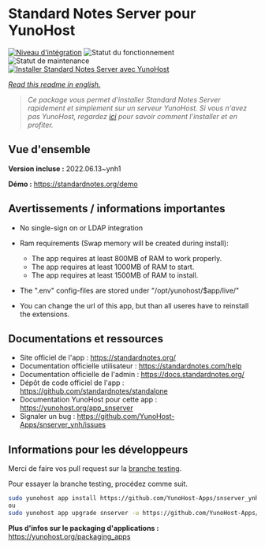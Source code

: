 <!--
N.B.: This README was automatically generated by https://github.com/YunoHost/apps/tree/master/tools/README-generator
It shall NOT be edited by hand.
-->

# Standard Notes Server pour YunoHost

[![Niveau d'intégration](https://dash.yunohost.org/integration/snserver.svg)](https://dash.yunohost.org/appci/app/snserver) ![Statut du fonctionnement](https://ci-apps.yunohost.org/ci/badges/snserver.status.svg) ![Statut de maintenance](https://ci-apps.yunohost.org/ci/badges/snserver.maintain.svg)  
[![Installer Standard Notes Server avec YunoHost](https://install-app.yunohost.org/install-with-yunohost.svg)](https://install-app.yunohost.org/?app=snserver)

*[Read this readme in english.](./README.md)*

> *Ce package vous permet d'installer Standard Notes Server rapidement et simplement sur un serveur YunoHost.
Si vous n'avez pas YunoHost, regardez [ici](https://yunohost.org/#/install) pour savoir comment l'installer et en profiter.*

## Vue d'ensemble



**Version incluse :** 2022.06.13~ynh1

**Démo :** https://standardnotes.org/demo
## Avertissements / informations importantes

* No single-sign on or LDAP integration
* Ram requirements (Swap memory will be created during install):
    * The app requires at least 800MB of RAM to work properly.
    * The app requires at least 1000MB of RAM to start.
    * The app requires at least 1500MB of RAM to install.

* The ".env" config-files are stored under "/opt/yunohost/$app/live/"
* You can change the url of this app, but than all useres have to reinstall the extensions.

## Documentations et ressources

* Site officiel de l'app : <https://standardnotes.org/>
* Documentation officielle utilisateur : <https://standardnotes.com/help>
* Documentation officielle de l'admin : <https://docs.standardnotes.org/>
* Dépôt de code officiel de l'app : <https://github.com/standardnotes/standalone>
* Documentation YunoHost pour cette app : <https://yunohost.org/app_snserver>
* Signaler un bug : <https://github.com/YunoHost-Apps/snserver_ynh/issues>

## Informations pour les développeurs

Merci de faire vos pull request sur la [branche testing](https://github.com/YunoHost-Apps/snserver_ynh/tree/testing).

Pour essayer la branche testing, procédez comme suit.

``` bash
sudo yunohost app install https://github.com/YunoHost-Apps/snserver_ynh/tree/testing --debug
ou
sudo yunohost app upgrade snserver -u https://github.com/YunoHost-Apps/snserver_ynh/tree/testing --debug
```

**Plus d'infos sur le packaging d'applications :** <https://yunohost.org/packaging_apps>
